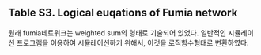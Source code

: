 ## Table S3. Logical euqations of Fumia network 
원래 fumia네트워크는 weighted sum의 형태로 기술되어 있었다. 일반적인 시뮬레이션 프로그램을 이용하여 시뮬레이션하기 위해서, 이것을 로직함수형태로 변환하였다. 
